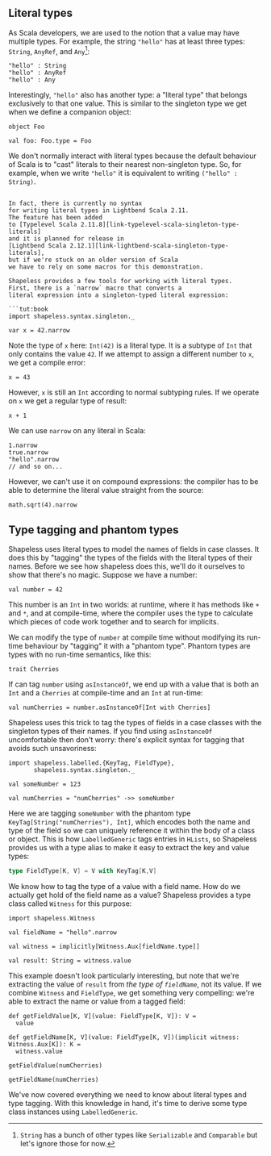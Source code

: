 ## Literal types

As Scala developers,
we are used to the notion that a value may have multiple types.
For example, the string `"hello"` has at least three types:
`String`, `AnyRef`, and `Any`[^multiple-inheritance]:

```tut:book
"hello" : String
"hello" : AnyRef
"hello" : Any
```

[^multiple-inheritance]: `String` has a bunch of other types
like `Serializable` and `Comparable`
but let's ignore those for now.

Interestingly, `"hello"` also has another type:
a "literal type" that belongs exclusively to that one value.
This is similar to the singleton type we get
when we define a companion object:

```tut:book
object Foo

val foo: Foo.type = Foo
```

We don't normally interact with literal types
because the default behaviour of Scala is to "cast" literals
to their nearest non-singleton type.
So, for example, when we write `"hello"`
it is equivalent to writing `("hello" : String)`.
```

In fact, there is currently no syntax
for writing literal types in Lightbend Scala 2.11.
The feature has been added
to [Typelevel Scala 2.11.8][link-typelevel-scala-singleton-type-literals]
and it is planned for release in
[Lightbend Scala 2.12.1][link-lightbend-scala-singleton-type-literals],
but if we're stuck on an older version of Scala
we have to rely on some macros for this demonstration.

Shapeless provides a few tools for working with literal types.
First, there is a `narrow` macro that converts a
literal expression into a singleton-typed literal expression:

```tut:book
import shapeless.syntax.singleton._

var x = 42.narrow
```

Note the type of `x` here: `Int(42)` is a literal type.
It is a subtype of `Int` that only contains the value `42`.
If we attempt to assign a different number to `x`,
we get a compile error:

```tut:book:fail
x = 43
```

However, `x` is still an `Int` according to normal subtyping rules.
If we operate on `x` we get a regular type of result:

```tut:book
x + 1
```

We can use `narrow` on any literal in Scala:

```tut:book
1.narrow
true.narrow
"hello".narrow
// and so on...
```

However, we can't use it on compound expressions:
the compiler has to be able to determine the literal value
straight from the source:

```tut:book:fail
math.sqrt(4).narrow
```

## Type tagging and phantom types

Shapeless uses literal types to model the names of fields in case classes.
It does this by "tagging" the types of the fields
with the literal types of their names.
Before we see how shapeless does this,
we'll do it ourselves to show that there's no magic.
Suppose we have a number:

```tut:book
val number = 42
```

This number is an `Int` in two worlds:
at runtime, where it has methods like `+` and `*`,
and at compile-time,
where the compiler uses the type
to calculate which pieces of code work together
and to search for implicits.

We can modify the type of `number` at compile time
without modifying its run-time behaviour
by "tagging" it with a "phantom type".
Phantom types are types with no run-time semantics,
like this:

```tut:book
trait Cherries
```

If can tag `number` using `asInstanceOf`,
we end up with a value that is both
an `Int` and a `Cherries` at compile-time
and an `Int` at run-time:

```tut:book
val numCherries = number.asInstanceOf[Int with Cherries]
```

Shapeless uses this trick to tag the types of fields in a case classes
with the singleton types of their names.
If you find using `asInstanceOf` uncomfortable then don't worry:
there's explicit syntax for tagging that avoids such unsavoriness:

```tut:book:silent
import shapeless.labelled.{KeyTag, FieldType},
       shapeless.syntax.singleton._
```

```tut:book
val someNumber = 123

val numCherries = "numCherries" ->> someNumber
```

Here we are tagging `someNumber` with
the phantom type `KeyTag[String("numCherries"), Int]`,
which encodes both the name and type of the field
so we can uniquely reference it within the body of a class or object.
This is how `LabelledGeneric` tags entries in `HLists`,
so Shapeless provides us with a type alias
to make it easy to extract the key and value types:

```scala
type FieldType[K, V] = V with KeyTag[K,V]
```

We know how to tag the type of a value with a field name.
How do we actually get hold of the field name as a value?
Shapeless provides a type class called `Witness` for this purpose:

```tut:book
import shapeless.Witness

val fieldName = "hello".narrow

val witness = implicitly[Witness.Aux[fieldName.type]]

val result: String = witness.value
```

This example doesn't look particularly interesting,
but note that we're extracting the value of `result`
from *the type of `fieldName`*, not its value.
If we combine `Witness` and `FieldType`,
we get something very compelling:
we're able to extract the name or value from a tagged field:

```tut:book
def getFieldValue[K, V](value: FieldType[K, V]): V =
  value

def getFieldName[K, V](value: FieldType[K, V])(implicit witness: Witness.Aux[K]): K =
  witness.value

getFieldValue(numCherries)

getFieldName(numCherries)
```

We've now covered everything we need to know about
literal types and type tagging.
With this knowledge in hand,
it's time to derive some type class instances using `LabelledGeneric`.